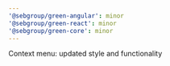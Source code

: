 ```yaml
---
'@sebgroup/green-angular': minor
'@sebgroup/green-react': minor
'@sebgroup/green-core': minor
---
```


Context menu: updated style and functionality
